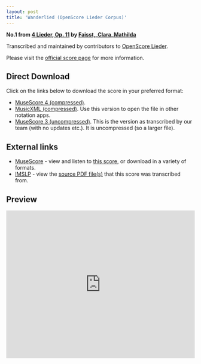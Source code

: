 ```yaml
---
layout: post
title: 'Wanderlied (OpenScore Lieder Corpus)'
---
```


__No.1 from [4 Lieder, Op. 11](https://fourscoreandmore.org/openscore/lieder/Faisst%2C_Clara_Mathilda/4_Lieder%2C_Op._11/) by [Faisst,_Clara_Mathilda](https://fourscoreandmore.org/openscore/lieder/Faisst%2C_Clara_Mathilda)__

Transcribed and maintained by contributors to [OpenScore Lieder].

Please visit the [official score page] for more information.

[official score page]: https://musescore.com/openscore-lieder-corpus/scores/6258870
[OpenScore Lieder]: https://musescore.com/openscore-lieder-corpus

## Direct Download

Click on the links below to download the score in your preferred format:
- [MuseScore 4 (compressed)](https://fourscoreandmore.org/openscore/lieder/Faisst%2C_Clara_Mathilda/4_Lieder%2C_Op._11/1_Wanderlied.mscz).
- [MusicXML (compressed)](https://fourscoreandmore.org/openscore/lieder/Faisst%2C_Clara_Mathilda/4_Lieder%2C_Op._11/1_Wanderlied.mxl). Use this version to open the file in other notation apps.
- [MuseScore 3 (uncompressed)](https://raw.githubusercontent.com/OpenScore/Lieder/refs/heads/main/scores/Faisst%2C_Clara_Mathilda/4_Lieder%2C_Op._11/1_Wanderlied/lc6258870.mscx). This is the version as transcribed by our team (with no updates etc.). It is uncompressed (so a larger file).

## External links

- [MuseScore] - view and listen to [this score][MuseScore], or download in a variety of formats.
- [IMSLP] - view the [source PDF file(s)][IMSLP] that this score was transcribed from.

[MuseScore]: https://musescore.com/score/6258870
[IMSLP]: https://imslp.org/wiki/Special:ReverseLookup/622102

## Preview

<iframe width="100%" height="394" src="https://musescore.com/openscore-lieder-corpus/scores/6258870/embed" frameborder="0" allowfullscreen allow="autoplay; fullscreen"></iframe>
